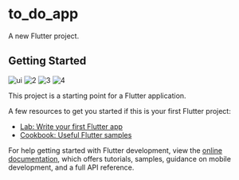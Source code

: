 # to_do_app

A new Flutter project.

## Getting Started
![ui](https://github.com/user-attachments/assets/2f6a68b8-a186-48fa-aaf6-146d24ad9585)
![2](https://github.com/user-attachments/assets/b60c9a19-aede-43c5-9a17-2f7596305fb9)
![3](https://github.com/user-attachments/assets/bfde79b7-f0c2-45e9-ae56-36aa8a38394c)
![4](https://github.com/user-attachments/assets/f09c0ba8-070d-4bcf-ad24-22683ecc3fc9)

This project is a starting point for a Flutter application.

A few resources to get you started if this is your first Flutter project:

- [Lab: Write your first Flutter app](https://docs.flutter.dev/get-started/codelab)
- [Cookbook: Useful Flutter samples](https://docs.flutter.dev/cookbook)

For help getting started with Flutter development, view the
[online documentation](https://docs.flutter.dev/), which offers tutorials,
samples, guidance on mobile development, and a full API reference.
